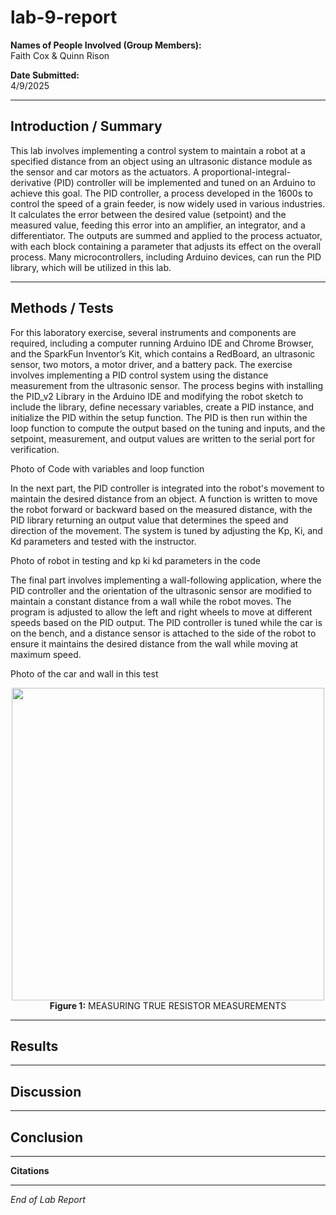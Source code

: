 # lab-9-report

**Names of People Involved (Group Members):**  
Faith Cox & Quinn Rison 

**Date Submitted:**  
4/9/2025

---

## Introduction / Summary

This lab involves implementing a control system to maintain a robot at a specified distance from an object using an ultrasonic distance module as the sensor and car motors as the actuators. A proportional-integral-derivative (PID) controller will be implemented and tuned on an Arduino to achieve this goal. The PID controller, a process developed in the 1600s to control the speed of a grain feeder, is now widely used in various industries. It calculates the error between the desired value (setpoint) and the measured value, feeding this error into an amplifier, an integrator, and a differentiator. The outputs are summed and applied to the process actuator, with each block containing a parameter that adjusts its effect on the overall process. Many microcontrollers, including Arduino devices, can run the PID library, which will be utilized in this lab.

---

## Methods / Tests
For this laboratory exercise, several instruments and components are required, including a computer running Arduino IDE and Chrome Browser, and the SparkFun Inventor’s Kit, which contains a RedBoard, an ultrasonic sensor, two motors, a motor driver, and a battery pack. The exercise involves implementing a PID control system using the distance measurement from the ultrasonic sensor. The process begins with installing the PID_v2 Library in the Arduino IDE and modifying the robot sketch to include the library, define necessary variables, create a PID instance, and initialize the PID within the setup function. The PID is then run within the loop function to compute the output based on the tuning and inputs, and the setpoint, measurement, and output values are written to the serial port for verification.

Photo of Code with variables and loop function

In the next part, the PID controller is integrated into the robot's movement to maintain the desired distance from an object. A function is written to move the robot forward or backward based on the measured distance, with the PID library returning an output value that determines the speed and direction of the movement. The system is tuned by adjusting the Kp, Ki, and Kd parameters and tested with the instructor.

Photo of robot in testing and kp ki kd parameters in the code

The final part involves implementing a wall-following application, where the PID controller and the orientation of the ultrasonic sensor are modified to maintain a constant distance from a wall while the robot moves. The program is adjusted to allow the left and right wheels to move at different speeds based on the PID output. The PID controller is tuned while the car is on the bench, and a distance sensor is attached to the side of the robot to ensure it maintains the desired distance from the wall while moving at maximum speed.

Photo of the car and wall in this test

<p align="center">
  <img src="" width="500">
  <br>
  <b>Figure 1:</b> MEASURING TRUE RESISTOR MEASUREMENTS
</p>


---

## Results

---

## Discussion



---

## Conclusion


---

**Citations**



---

*End of Lab Report*
